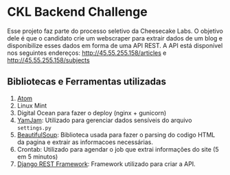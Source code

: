 # CKL Backend Challenge

Esse projeto faz parte do processo seletivo da Cheesecake Labs. O objetivo dele é que o candidato crie um webscraper para extrair dados de um blog e disponibilize esses dados em forma de uma API REST.
A API está disponível nos seguintes endereços: http://45.55.255.158/articles  e http://45.55.255.158/subjects

## Bibliotecas e Ferramentas utilizadas

1. [Atom](https://atom.io/)
2. Linux Mint
3. Digital Ocean para fazer o deploy (nginx + gunicorn)
4. [YamJam](https://pypi.python.org/pypi/yamjam/): Utilizado para gerenciar dados sensíveis do arquivo `settings.py`
5. [BeautifulSoup](https://pypi.python.org/pypi/beautifulsoup4): Biblioteca usada para fazer o parsing do codigo HTML da pagina e extrair as informacoes necessárias.
6. Crontab: Utilizado para agendar o job que extrai informações do site (5 em 5 minutos)
7. [Django REST Framework](https://pypi.python.org/pypi/djangorestframework): Framework utilizado para criar a API.
